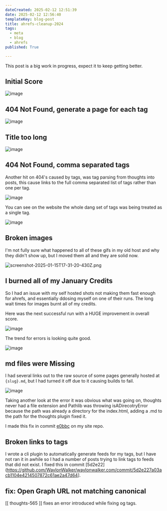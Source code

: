 ```yaml
---
dateCreated: 2025-02-12 12:51:39
date: 2025-02-12 12:56:40
templateKey: blog-post
title: ahrefs-cleanup-2024
tags:
  - meta
  - blog
  - ahrefs
published: True

---
```


This post is a big work in progress, expect it to keep getting better.

## Initial Score

![image](https://dropper.wayl.one/api/file/b26d4352-1bce-43a1-942e-bd6d7bd7c11d.webp)

## 404 Not Found, generate a page for each tag

![image](https://dropper.wayl.one/api/file/c501e0f7-b3c1-4124-b6b4-727d7e3e95a8.webp)

## Title too long

![image](https://dropper.wayl.one/api/file/4184948f-3527-4a17-8c65-b61e75d9ec75.webp)

## 404 Not Found, comma separated tags

Another hit on 404's caused by tags, was tag parsing from thoughts into posts,
this cause links to the full comma separated list of tags rather than one per
tag.

![image](https://dropper.wayl.one/api/file/c01ebd69-5ac4-4d9b-b720-43a16f64f421.webp)

You can see on the website the whole dang set of tags was being treated as a single tag.

![image](https://dropper.wayl.one/api/file/398b3bc7-8cfe-4190-968d-73eb15e18ea2.webp)

## Broken images

I'm not fully sure what happened to all of these gifs in my old host and why
they didn't show up, but I moved them all and they are solid now.

![screenshot-2025-01-15T17-31-20-430Z.png](https://dropper.wayl.one/api/file/b3a1e8de-9344-40b4-8020-9e75a59b5dd9.png)

## I burned all of my January Credits

So I had an issue with my self hosted shots not making them fast enough for
ahrefs, and essentially ddosing myself on one of their runs.  The long wait
times for images burnt all of my credits.

Here was the next successful run with a HUGE improvement in overall score.

![image](https://dropper.wayl.one/api/file/cfed3e97-8dd4-4381-b38f-5dc6f40e7fad.webp)

The trend for errors is looking quite good.

![image](https://dropper.wayl.one/api/file/1ffbd8f7-1f81-40b9-b110-1b0f03bdd56f.webp)

## md files were Missing

I had several links out to the raw source of some pages generally hosted at
`{slug}.md`, but I had turned it off due to it causing builds to fail.

![image](https://dropper.wayl.one/api/file/db074f86-725a-4b34-a5e2-8424628f521e.webp)

Taking another look at the error it was obvious what was going on, thoughts
never had a file extension and Pathlib was throwing isADirecotryError because
the path was already a directory for the index.html, adding a .md to the path
for the thoughts plugin fixed it.

I made this fix in commit
[e0bbc](https://github.com/WaylonWalker/waylonwalker.com/commit/e0bbc777efd5d0309a107b0d3e7355b2426e8c47)
on my site repo.

## Broken links to tags

I wrote a cli plugin to automatically generate feeds for my tags, but I have
not ran it in awhile so I had a number of posts trying to link tags to feeds
that did not exist.  I fixed this in commit
[5d2e22](<https://github.com/WaylonWalker/waylonwalker.com/commit/5d2e227a03acb1104e4214507872c61ae2a47d64>].

## fix: Open Graph URL not matching canonical

[[ thoughts-565 ]] fixes an error introduced while fixing og tags.

